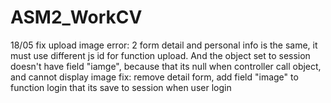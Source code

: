 # ASM2_WorkCV
18/05 fix upload image
error: 2 form detail and personal info is the same, it must use different js id for function upload. And the object set to session doesn't have field "iamge", because that its null when controller call object, and cannot display image
fix: remove detail form, add field "image" to function login that its save to session when user login